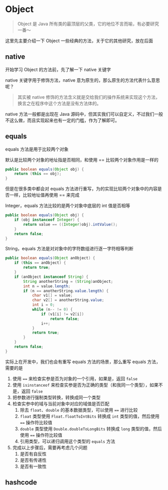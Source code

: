 # Object

> Object 是 Java 所有类的最顶层的父类，它的地位不言而喻，有必要研究一番～

这里先主要介绍一下 Object 一些经典的方法，关于它的其他研究，放在后面

## native

开始学习 Object 的方法前，先了解一下 native 关键字

native 关键字用于修饰方法，native 意为原生的，那么原生的方法代表什么意思呢？

> 其实被 native 修饰的方法含义就是交给我们的操作系统来实现这个方法，换言之在程序中这个方法是没有方法体的。

native 方法一般都是出现在 Java 源码中，但其实我们可以自定义，不过我们一般不这么做，而且实现起来也有一定的门槛，作为了解即可。

## equals

equals 方法是用于比较两个对象

默认是比较两个对象的地址指是否相同，和使用 == 比较两个对象作用是一样的

```java
public boolean equals(Object obj) {
    return (this == obj);
}
```

但是在很多类中都会对 equals 方法进行重写，为的实现比较两个对象中的内容是否一样，比较地址值再使用 == 来完成

Integer，equals 方法比较的是两个对象中底层的 int 值是否相等

```java
public boolean equals(Object obj) {
    if (obj instanceof Integer) {
        return value == ((Integer)obj).intValue();
    }
    return false;
}
```

String，equals 方法是对对象中的字符数组进行逐一字符相等判断

```java
public boolean equals(Object anObject) {
    if (this == anObject) {
        return true;
    }
    if (anObject instanceof String) {
        String anotherString = (String)anObject;
        int n = value.length;
        if (n == anotherString.value.length) {
            char v1[] = value;
            char v2[] = anotherString.value;
            int i = 0;
            while (n-- != 0) {
                if (v1[i] != v2[i])
                    return false;
                i++;
            }
            return true;
        }
    }
    return false;
}
```

实际上在开发中，我们也会有重写 equals 方法的场景，那么重写 equals 方法，需要的是

1. 使用 `==` 来检查实参是否为对象的一个引用，如果是，返回 `false`
2. 使用 `isinstanceof` 来检查实参是否为正确的类型（和我同一个类型），如果不是，返回 `false`
3. 把参数进行强制类型转换，转换成同一个类型
4. 检查实参中的域与当前对象中对应的域值是否匹配
   1. 除去 `float`、`double` 的基本数据类型，可以使用 `==` 进行比较
   2. `float` 类型使用 `Float.floatToIntBits` 转换成 `int` 类型的值，然后使用 `==` 操作符比较值
   3. `double` 类型使用 `Double.doubleToLongBits` 转换成 `long` 类型的值，然后使用 `==` 操作符比较值
   4. 引用类型，可以递归调用这个类型的 `equals` 方法
5. 完成以上步骤后，需要再考虑几个问题
   1. 是否有自反性
   2. 是否有传递性
   3. 是否有一致性



## hashcode

